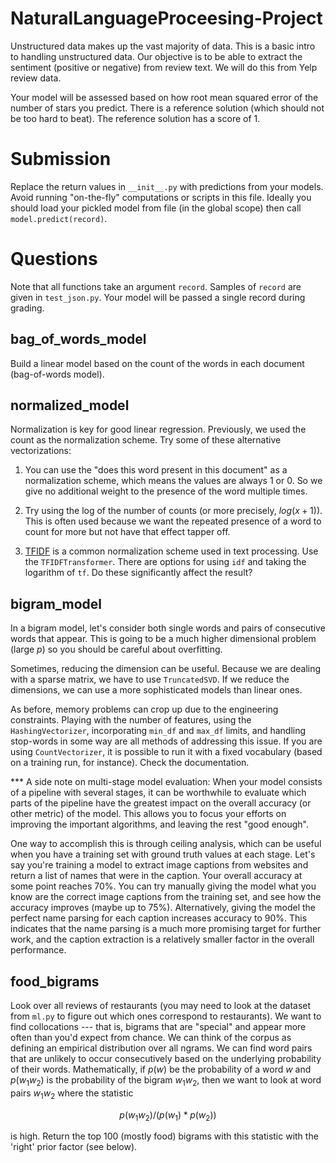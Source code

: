 # NaturalLanguageProceesing-Project
Unstructured data makes up the vast majority of data.  This is a basic intro to
handling unstructured data.  Our objective is to be able to extract the
sentiment (positive or negative) from review text.  We will do this from Yelp
review data.

Your model will be assessed based on how root mean squared error of the number
of stars you predict.  There is a reference solution (which should not be too
hard to beat).  The reference solution has a score of 1.





# Submission                                                                                                                                                                                                 
Replace the return values in `__init__.py` with predictions from your models.
Avoid running "on-the-fly" computations or scripts in this file. Ideally you
should load your pickled model from file (in the global scope) then call
`model.predict(record)`.

# Questions

Note that all functions take an argument `record`. Samples of `record` are
given in `test_json.py`. Your model will be passed a single record during
grading.

## bag_of_words_model
Build a linear model based on the count of the words in each document
(bag-of-words model).


 

## normalized_model
Normalization is key for good linear regression. Previously, we used the count
as the normalization scheme.  Try some of these alternative vectorizations:

1. You can use the "does this word present in this document" as a normalization
   scheme, which means the values are always 1 or 0.  So we give no additional
   weight to the presence of the word multiple times.

2. Try using the log of the number of counts (or more precisely, $log(x+1)$).
   This is often used because we want the repeated presence of a word to count
   for more but not have that effect tapper off.

3. [TFIDF](https://en.wikipedia.org/wiki/Tf%E2%80%93idf) is a common
   normalization scheme used in text processing.  Use the `TFIDFTransformer`.
   There are options for using `idf` and taking the logarithm of `tf`.  Do
   these significantly affect the result?




## bigram_model
In a bigram model, let's consider both single words and pairs of consecutive
words that appear.  This is going to be a much higher dimensional problem
(large $p$) so you should be careful about overfitting.

Sometimes, reducing the dimension can be useful.  Because we are dealing with a
sparse matrix, we have to use `TruncatedSVD`.  If we reduce the dimensions, we
can use a more sophisticated models than linear ones.

As before, memory problems can crop up due to the engineering constraints.
Playing with the number of features, using the `HashingVectorizer`,
incorporating `min_df` and `max_df` limits, and handling stop-words in some way
are all methods of addressing this issue. If you are using `CountVectorizer`,
it is possible to run it with a fixed vocabulary (based on a training run, for
instance). Check the documentation.

*** A side note on multi-stage model evaluation: When your model consists of a
pipeline with several stages, it can be worthwhile to evaluate which parts of
the pipeline have the greatest impact on the overall accuracy (or other metric)
of the model. This allows you to focus your efforts on improving the important
algorithms, and leaving the rest "good enough".

One way to accomplish this is through ceiling analysis, which can be useful
when you have a training set with ground truth values at each stage. Let's say
you're training a model to extract image captions from websites and return a
list of names that were in the caption. Your overall accuracy at some point
reaches 70%. You can try manually giving the model what you know are the
correct image captions from the training set, and see how the accuracy improves
(maybe up to 75%). Alternatively, giving the model the perfect name parsing for
each caption increases accuracy to 90%. This indicates that the name parsing is
a much more promising target for further work, and the caption extraction is a
relatively smaller factor in the overall performance.


## food_bigrams
Look over all reviews of restaurants (you may need to look at the dataset from
`ml.py` to figure out which ones correspond to restaurants). We want to find
collocations --- that is, bigrams that are "special" and appear more often than
you'd expect from chance.  We can think of the corpus as defining an empirical
distribution over all ngrams.  We can find word pairs that are unlikely to
occur consecutively based on the underlying probability of their words.
Mathematically, if $p(w)$ be the probability of a word $w$ and $p(w_1 w_2)$ is
the probability of the bigram $w_1 w_2$, then we want to look at word pairs
$w_1 w_2$ where the statistic

  $$ p(w_1 w_2) / (p(w_1) * p(w_2)) $$

is high.  Return the top 100 (mostly food) bigrams with this statistic with
the 'right' prior factor (see below).


